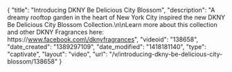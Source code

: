{
    "title": "Introducing DKNY Be Delicious City Blossom",
    "description": "A dreamy rooftop garden in the heart of New York City inspired the new DKNY Be Delicious City Blossom Collection.\n\nLearn more about this collection and other DKNY Fragrances here: https:\/\/www.facebook.com\/dknyfragrances",
    "videoid": "138658",
    "date_created": "1389297109",
    "date_modified": "1418181140",
    "type": "captivate",
    "layout": "video",
    "url": "\/v\/introducing-dkny-be-delicious-city-blossom\/138658"
}